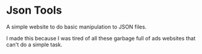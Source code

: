 # Json Tools

A simple website to do basic manipulation to JSON files. 

I made this because I was tired of all these garbage full of ads websites that can't do a simple task.